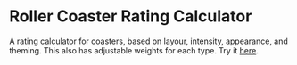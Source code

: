 # Roller Coaster Rating Calculator
A rating calculator for coasters, based on layour, intensity, appearance, and theming. This also has adjustable weights for each type. Try it [here](https://proj.znepb.me/rcrc/).

